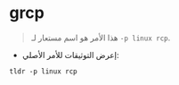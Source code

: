 # grcp

> هذا الأمر هو اسم مستعار لـ `-p linux rcp`.

- إعرض التوثيقات للأمر الأصلي:

`tldr -p linux rcp`
